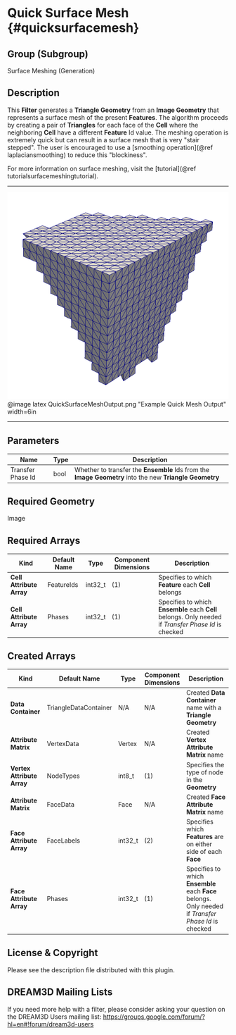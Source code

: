 Quick Surface Mesh {#quicksurfacemesh}
============

## Group (Subgroup) ##
Surface Meshing (Generation)

## Description ##
This **Filter** generates a **Triangle Geometry** from an **Image Geometry** that represents a surface mesh of the present **Features**. The algorithm proceeds by creating a pair of **Triangles** for each face of the **Cell** where the neighboring **Cell** have a different **Feature** Id value. The meshing operation is extremely quick but can result in a surface mesh that is very "stair stepped". The user is encouraged to use a [smoothing operation](@ref laplaciansmoothing) to reduce this "blockiness".

For more information on surface meshing, visit the [tutorial](@ref tutorialsurfacemeshingtutorial).

---------------

![Example Quick Mesh Output](QuickSurfaceMeshOutput.png)
@image latex QuickSurfaceMeshOutput.png "Example Quick Mesh Output" width=6in

---------------

## Parameters ##
| Name | Type | Description |
|------|------|-------------|
| Transfer Phase Id | bool | Whether to transfer the **Ensemble** Ids from the **Image Geometry** into the new **Triangle Geometry** |

## Required Geometry ##
Image

## Required Arrays ##
| Kind | Default Name | Type | Component Dimensions | Description |
|------|--------------|-------------|---------|-----|
| **Cell Attribute Array** | FeatureIds | int32_t | (1) | Specifies to which **Feature** each **Cell** belongs |
| **Cell Attribute Array** | Phases | int32_t | (1) | Specifies to which **Ensemble** each **Cell** belongs. Only needed if _Transfer Phase Id_ is checked |

## Created Arrays ##
| Kind | Default Name | Type | Component Dimensions | Description |
|------|--------------|-------------|---------|-----|
| **Data Container** | TriangleDataContainer | N/A | N/A | Created **Data Container** name with a **Triangle Geometry** |
| **Attribute Matrix** | VertexData | Vertex | N/A | Created **Vertex Attribute Matrix** name  |
| **Vertex Attribute Array** | NodeTypes | int8_t | (1) | Specifies the type of node in the **Geometry** |
| **Attribute Matrix** | FaceData | Face | N/A | Created **Face Attribute Matrix** name  |
| **Face Attribute Array** | FaceLabels | int32_t | (2) | Specifies which **Features** are on either side of each **Face** |
| **Face Attribute Array** | Phases | int32_t | (1) | Specifies to which **Ensemble** each **Face** belongs. Only needed if _Transfer Phase Id_ is checked |

## License & Copyright ##

Please see the description file distributed with this plugin.

## DREAM3D Mailing Lists ##

If you need more help with a filter, please consider asking your question on the DREAM3D Users mailing list:
https://groups.google.com/forum/?hl=en#!forum/dream3d-users


